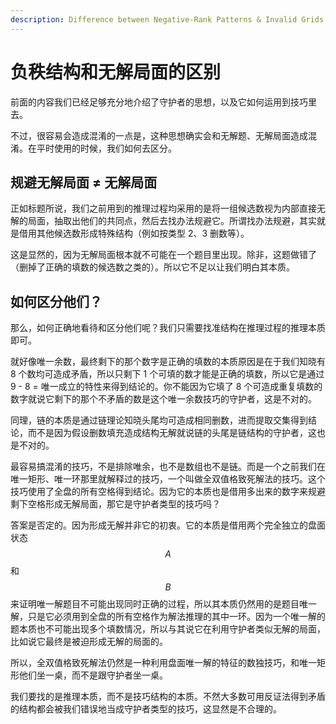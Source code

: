 ```yaml
---
description: Difference between Negative-Rank Patterns & Invalid Grids
---
```


# 负秩结构和无解局面的区别

前面的内容我们已经足够充分地介绍了守护者的思想，以及它如何运用到技巧里去。

不过，很容易会造成混淆的一点是，这种思想确实会和无解题、无解局面造成混淆。在平时使用的时候，我们如何去区分。

## 规避无解局面 ≠ 无解局面 <a href="#to-avoid-invalidity-is-not-equal-to-invalid-grids" id="to-avoid-invalidity-is-not-equal-to-invalid-grids"></a>

正如标题所说，我们之前用到的推理过程均采用的是将一组候选数视为内部直接无解的局面，抽取出他们的共同点，然后去找办法规避它。所谓找办法规避，其实就是借用其他候选数形成特殊结构（例如按类型 2、3 删数等）。

这是显然的，因为无解局面根本就不可能在一个题目里出现。除非，这题做错了（删掉了正确的填数的候选数之类的）。所以它不足以让我们明白其本质。

## 如何区分他们？ <a href="#how-to-distinct-them-correctly" id="how-to-distinct-them-correctly"></a>

那么，如何正确地看待和区分他们呢？我们只需要找准结构在推理过程的推理本质即可。

就好像唯一余数，最终剩下的那个数字是正确的填数的本质原因是在于我们知晓有 8 个数均可造成矛盾，所以只剩下 1 个可填的数才能是正确的填数，所以它是通过 9 - 8 = 唯一成立的特性来得到结论的。你不能因为它填了 8 个可造成重复填数的数字就说它剩下的那个不矛盾的数是这个唯一余数技巧的守护者，这是不对的。

同理，链的本质是通过链理论知晓头尾均可造成相同删数，进而提取交集得到结论，而不是因为假设删数填充造成结构无解就说链的头尾是链结构的守护者，这也是不对的。

最容易搞混淆的技巧，不是排除唯余，也不是数组也不是链。而是一个之前我们在唯一矩形、唯一环那里就解释过的技巧，一个叫做全双值格致死解法的技巧。这个技巧使用了全盘的所有空格得到结论。因为它的本质也是借用多出来的数字来规避剩下空格形成无解局面，那它是守护者类型的技巧吗？

答案是否定的。因为形成无解并非它的初衷。它的本质是借用两个完全独立的盘面状态 $$A$$ 和 $$B$$ 来证明唯一解题目不可能出现同时正确的过程，所以其本质仍然用的是题目唯一解，只是它必须用到全盘的所有空格作为解法推理的其中一环。因为一个唯一解的题本质也不可能出现多个填数情况，所以与其说它在利用守护者类似无解的局面，比如说它最终是被迫形成无解的局面的。

所以，全双值格致死解法仍然是一种利用盘面唯一解的特征的数独技巧，和唯一矩形他们坐一桌，而不是跟守护者坐一桌。

我们要找的是推理本质，而不是技巧结构的本质。不然大多数可用反证法得到矛盾的结构都会被我们错误地当成守护者类型的技巧，这显然是不合理的。
